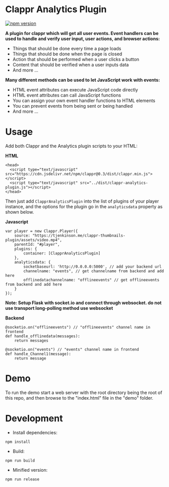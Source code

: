 # Clappr Analytics Plugin
[![npm version](https://i.imgur.com/Q4lReQ8.png)](https://github.com/vishalkalola1/clappr-analytics-plugin)

**A plugin for clappr which will get all user events. Event handlers can be used to handle and verify user input, user actions, and browser actions:**

* Things that should be done every time a page loads
* Things that should be done when the page is closed
* Action that should be performed when a user clicks a button
* Content that should be verified when a user inputs data
* And more ...

**Many different methods can be used to let JavaScript work with events:**

* HTML event attributes can execute JavaScript code directly
* HTML event attributes can call JavaScript functions
* You can assign your own event handler functions to HTML elements
* You can prevent events from being sent or being handled
* And more ...

# Usage
Add both Clappr and the Analytics plugin scripts to your HTML:

**HTML**
```
<head>
  <script type="text/javascript" src="https://cdn.jsdelivr.net/npm/clappr@0.3/dist/clappr.min.js"></script>
  <script type="text/javascript" src="../dist/clappr-analytics-plugin.js"></script>
</head>
```

Then just add `ClapprAnalyticsPlugin` into the list of plugins of your player instance, and the options for the plugin go in the `analyticsdata` property as shown below.

**Javascript**
```
var player = new Clappr.Player({
    source: "https://tjenkinson.me/clappr-thumbnails-plugin/assets/video.mp4",
    parentId: "#player",
    plugins: {
        container: [ClapprAnalyticsPlugin]
    },
    analyticsdata: {
        socketbaseurl: 'http://0.0.0.0:5000', // add your backend url
        channelname: "events", // get channelname from backend and add here
        offlinedatachannelname: "offlineevents" // get offlineevents from backend and add here
    }
});
```

**Note: Setup Flask with socket.io and connect through websocket. do not use transport long-polling method use websocket**

**Backend**
```
@socketio.on("offlineevents") // "offlineevents" channel name in frontend
def handle_offlinedata(messages):
    return messages
    
@socketio.on("events") // "events" channel name in frontend
def handle_Channel1(message):
    return message
```

# Demo
To run the demo start a web server with the root directory being the root of this repo, and then browse to the "index.html" file in the "demo" folder.

# Development
* Install dependencies:

`npm install`

* Build:

`npm run build`

* Minified version:

`npm run release`
